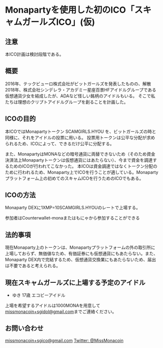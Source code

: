 # Monapartyを使用した初のICO「スキャムガールズICO」(仮)

## 注意

本ICO計画は検討段階である。

## 概要

2016年、テックビューロ株式会社がビットガールズを発表したものの、解散
2018年、株式会社シンデレラ・アカデミー星座百景HFアイドルグループである仮想通貨少女を結成したが、ADAなど怪しい銘柄のアイドルもいる。
そこで私たちは理想のクリプトアイドルグループを創ることを計画した。

## ICOの目的
本ICOではMonapartyトークン SCAMGIRLS.HYOU を、ビットガールズの時と同様に、それをアイドルの投票に用いる。
投票用トークンは公平な分配が求められるため、ICOによって、できるだけ公平に分配する。

また、MonapartyはMONAなどの暗号通貨に両替できないため（そのため資金決済法上Monapartyトークンは仮想通貨にはあたらない）、今まで資金を調達するためのICOが行われてこなかった。
本ICOは資金調達ではなくトークン分配のために行われるため、Monaparty上でICOを行うことが適している。Monapartyプラットフォーム上の初めてのスキャムICOを行うためのICOでもある。

## ICOの方法

Monaparty DEXに1XMP=10SCAMGIRLS.HYOUのレートで上場する。

参加者はCounterwallet-monaまたはもにゃから参加することができる

## 法的事項

現在Monaparty上のトークンは、Monapartyプラットフォームの外の取引所に上場しておらず、無価値なため、有価証券にも仮想通貨にもあたらない。また、Monaparty DEX内で完結するため、仮想通貨交換業にもあたらないため、届出は不要であると考えられる。

## 現在スキャムガールズに上場する予定のアイドル

- ゆき 17歳 エコビーアイドル

上場を希望するアイドルは1000MONAを用意して[missmonacoin+sgidol@gmail.com](mailto:missmonacoin+sgidol@gmail.com)までご連絡ください。

## お問い合わせ

[missmonacoin+sgico@gmail.com](mailto:missmonacoin+sgico@gmail.com)
[Twitter: @MissMonacoin](https://twitter.com/MissMonacoin)
